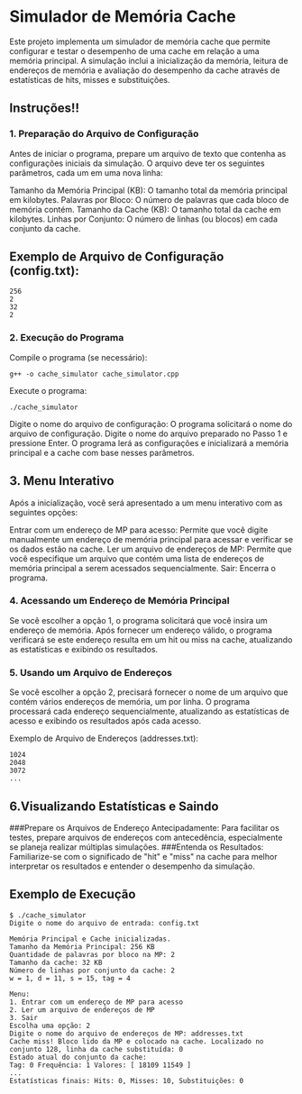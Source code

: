 # Simulador de Memória Cache
Este projeto implementa um simulador de memória cache que permite configurar e testar o desempenho de uma cache em relação a uma memória principal. A simulação inclui a inicialização da memória, leitura de endereços de memória e avaliação do desempenho da cache através de estatísticas de hits, misses e substituições.


## Instruções!!

### 1. Preparação do Arquivo de Configuração

Antes de iniciar o programa, prepare um arquivo de texto que contenha as configurações iniciais da simulação. O arquivo deve ter os seguintes parâmetros, cada um em uma nova linha:

Tamanho da Memória Principal (KB): O tamanho total da memória principal em kilobytes.
Palavras por Bloco: O número de palavras que cada bloco de memória contém.
Tamanho da Cache (KB): O tamanho total da cache em kilobytes.
Linhas por Conjunto: O número de linhas (ou blocos) em cada conjunto da cache.

## Exemplo de Arquivo de Configuração (config.txt):

```
256
2
32
2
```

### 2. Execução do Programa

Compile o programa (se necessário):
```
g++ -o cache_simulator cache_simulator.cpp
```

Execute o programa:
```
./cache_simulator
```

Digite o nome do arquivo de configuração: O programa solicitará o nome do arquivo de configuração. Digite o nome do arquivo preparado no Passo 1 e pressione Enter. O programa lerá as configurações e inicializará a memória principal e a cache com base nesses parâmetros.

## 3. Menu Interativo
Após a inicialização, você será apresentado a um menu interativo com as seguintes opções:

Entrar com um endereço de MP para acesso: Permite que você digite manualmente um endereço de memória principal para acessar e verificar se os dados estão na cache.
Ler um arquivo de endereços de MP: Permite que você especifique um arquivo que contém uma lista de endereços de memória principal a serem acessados sequencialmente.
Sair: Encerra o programa.

### 4. Acessando um Endereço de Memória Principal

Se você escolher a opção 1, o programa solicitará que você insira um endereço de memória. Após fornecer um endereço válido, o programa verificará se este endereço resulta em um hit ou miss na cache, atualizando as estatísticas e exibindo os resultados.

### 5. Usando um Arquivo de Endereços

Se você escolher a opção 2, precisará fornecer o nome de um arquivo que contém vários endereços de memória, um por linha. O programa processará cada endereço sequencialmente, atualizando as estatísticas de acesso e exibindo os resultados após cada acesso.

Exemplo de Arquivo de Endereços (addresses.txt):
```
1024
2048
3072
...
```

## 6.Visualizando Estatísticas e Saindo

###Prepare os Arquivos de Endereço Antecipadamente: Para facilitar os testes, prepare arquivos de endereços com antecedência, especialmente se planeja realizar múltiplas simulações.
###Entenda os Resultados: Familiarize-se com o significado de "hit" e "miss" na cache para melhor interpretar os resultados e entender o desempenho da simulação.

## Exemplo de Execução
```
$ ./cache_simulator
Digite o nome do arquivo de entrada: config.txt

Memória Principal e Cache inicializadas.
Tamanho da Memória Principal: 256 KB
Quantidade de palavras por bloco na MP: 2
Tamanho da cache: 32 KB
Número de linhas por conjunto da cache: 2
w = 1, d = 11, s = 15, tag = 4

Menu:
1. Entrar com um endereço de MP para acesso
2. Ler um arquivo de endereços de MP
3. Sair
Escolha uma opção: 2
Digite o nome do arquivo de endereços de MP: addresses.txt
Cache miss! Bloco lido da MP e colocado na cache. Localizado no conjunto 128, linha da cache substituída: 0
Estado atual do conjunto da cache:
Tag: 0 Frequência: 1 Valores: [ 18109 11549 ]
...
Estatísticas finais: Hits: 0, Misses: 10, Substituições: 0
```
